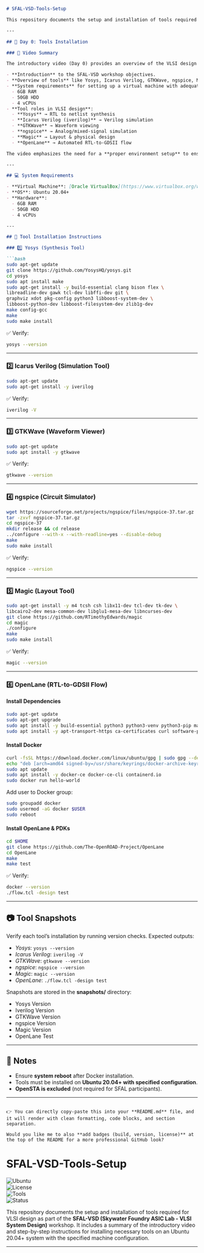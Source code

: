 
````markdown
# SFAL-VSD-Tools-Setup

This repository documents the setup and installation of tools required for VLSI design as part of the **SFAL-VSD (Skywater Foundry ASIC Lab - VLSI System Design)** workshop. It includes a summary of the introductory video and step-by-step instructions for installing necessary tools on an Ubuntu 20.04+ system with the specified machine configuration.

---

## 📌 Day 0: Tools Installation

### 🎥 Video Summary

The introductory video (Day 0) provides an overview of the VLSI design flow and the importance of open-source tools in modern chip design. It covers:

- **Introduction** to the SFAL-VSD workshop objectives.  
- **Overview of tools** like Yosys, Icarus Verilog, GTKWave, ngspice, Magic, and OpenLane for synthesis, simulation, and physical design.  
- **System requirements** for setting up a virtual machine with adequate resources:
  - 6GB RAM  
  - 50GB HDD  
  - 4 vCPUs  
- **Tool roles in VLSI design**:
  - **Yosys** → RTL to netlist synthesis  
  - **Icarus Verilog (iverilog)** → Verilog simulation  
  - **GTKWave** → Waveform viewing  
  - **ngspice** → Analog/mixed-signal simulation  
  - **Magic** → Layout & physical design  
  - **OpenLane** → Automated RTL-to-GDSII flow  

The video emphasizes the need for a **proper environment setup** to ensure smooth execution of the workshop tasks.

---

## 💻 System Requirements

- **Virtual Machine**: [Oracle VirtualBox](https://www.virtualbox.org/wiki/)  
- **OS**: Ubuntu 20.04+  
- **Hardware**:
  - 6GB RAM  
  - 50GB HDD  
  - 4 vCPUs  

---

## 🔧 Tool Installation Instructions

### 1️⃣ Yosys (Synthesis Tool)

```bash
sudo apt-get update
git clone https://github.com/YosysHQ/yosys.git
cd yosys
sudo apt install make
sudo apt-get install -y build-essential clang bison flex \
libreadline-dev gawk tcl-dev libffi-dev git \
graphviz xdot pkg-config python3 libboost-system-dev \
libboost-python-dev libboost-filesystem-dev zlib1g-dev
make config-gcc
make
sudo make install
````

✅ Verify:

```bash
yosys --version
```

---

### 2️⃣ Icarus Verilog (Simulation Tool)

```bash
sudo apt-get update
sudo apt-get install -y iverilog
```

✅ Verify:

```bash
iverilog -V
```

---

### 3️⃣ GTKWave (Waveform Viewer)

```bash
sudo apt-get update
sudo apt install -y gtkwave
```

✅ Verify:

```bash
gtkwave --version
```

---

### 4️⃣ ngspice (Circuit Simulator)

```bash
wget https://sourceforge.net/projects/ngspice/files/ngspice-37.tar.gz
tar -zxvf ngspice-37.tar.gz
cd ngspice-37
mkdir release && cd release
../configure --with-x --with-readline=yes --disable-debug
make
sudo make install
```

✅ Verify:

```bash
ngspice --version
```

---

### 5️⃣ Magic (Layout Tool)

```bash
sudo apt-get install -y m4 tcsh csh libx11-dev tcl-dev tk-dev \
libcairo2-dev mesa-common-dev libglu1-mesa-dev libncurses-dev
git clone https://github.com/RTimothyEdwards/magic
cd magic
./configure
make
sudo make install
```

✅ Verify:

```bash
magic --version
```

---

### 6️⃣ OpenLane (RTL-to-GDSII Flow)

#### Install Dependencies

```bash
sudo apt-get update
sudo apt-get upgrade
sudo apt install -y build-essential python3 python3-venv python3-pip make git
sudo apt install -y apt-transport-https ca-certificates curl software-properties-common
```

#### Install Docker

```bash
curl -fsSL https://download.docker.com/linux/ubuntu/gpg | sudo gpg --dearmor -o /usr/share/keyrings/docker-archive-keyring.gpg
echo "deb [arch=amd64 signed-by=/usr/share/keyrings/docker-archive-keyring.gpg] https://download.docker.com/linux/ubuntu $(lsb_release -cs) stable" | sudo tee /etc/apt/sources.list.d/docker.list > /dev/null
sudo apt update
sudo apt install -y docker-ce docker-ce-cli containerd.io
sudo docker run hello-world
```

Add user to Docker group:

```bash
sudo groupadd docker
sudo usermod -aG docker $USER
sudo reboot
```

#### Install OpenLane & PDKs

```bash
cd $HOME
git clone https://github.com/The-OpenROAD-Project/OpenLane
cd OpenLane
make
make test
```

✅ Verify:

```bash
docker --version
./flow.tcl -design test
```

---

## 📷 Tool Snapshots

Verify each tool’s installation by running version checks. Expected outputs:

* *Yosys*: `yosys --version`
* *Icarus Verilog*: `iverilog -V`
* *GTKWave*: `gtkwave --version`
* *ngspice*: `ngspice --version`
* *Magic*: `magic --version`
* *OpenLane*: `./flow.tcl -design test`

Snapshots are stored in the **snapshots/** directory:

* Yosys Version
* Iverilog Version
* GTKWave Version
* ngspice Version
* Magic Version
* OpenLane Test

---

## 📝 Notes

* Ensure **system reboot** after Docker installation.
* Tools must be installed on **Ubuntu 20.04+ with specified configuration**.
* **OpenSTA is excluded** (not required for SFAL participants).

---

```

👉 You can directly copy-paste this into your **README.md** file, and it will render with clean formatting, code blocks, and section separation.  

Would you like me to also **add badges (build, version, license)** at the top of the README for a more professional GitHub look?
```
# SFAL-VSD-Tools-Setup  

![Ubuntu](https://img.shields.io/badge/OS-Ubuntu%2020.04+-orange?logo=ubuntu)  
![License](https://img.shields.io/badge/License-MIT-green.svg)  
![Tools](https://img.shields.io/badge/VLSI%20Tools-Yosys%20%7C%20Iverilog%20%7C%20GTKWave%20%7C%20ngspice%20%7C%20Magic%20%7C%20OpenLane-blue)  
![Status](https://img.shields.io/badge/Setup-Completed-success)  

This repository documents the setup and installation of tools required for VLSI design as part of the **SFAL-VSD (Skywater Foundry ASIC Lab - VLSI System Design)** workshop. It includes a summary of the introductory video and step-by-step instructions for installing necessary tools on an Ubuntu 20.04+ system with the specified machine configuration.  

---
